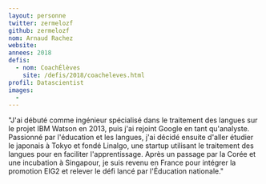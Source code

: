 ```yaml
---
layout: personne
twitter: zermelozf
github: zermelozf
nom: Arnaud Rachez
website:
annees: 2018
defis: 
  - nom: CoachÉlèves
    site: /defis/2018/coacheleves.html
profil: Datascientist
images:
  - 
---
```


"J'ai débuté comme ingénieur spécialisé dans le traitement
des langues sur le projet IBM Watson en 2013, puis j'ai rejoint Google en
tant qu'analyste. Passionné par l'éducation et les langues, j'ai décidé
ensuite d'aller étudier le japonais à Tokyo et fondé Linalgo, une
startup utilisant le traitement des langues pour en faciliter
l'apprentissage. Après un passage par la Corée et une incubation à
Singapour, je suis revenu en France pour intégrer la promotion EIG2 et
relever le défi lancé par l'Éducation nationale."
